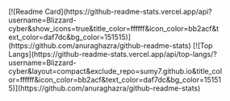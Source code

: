 <figure class="half">
  [![Readme Card](https://github-readme-stats.vercel.app/api?username=Blizzard-cyber&show_icons=true&title_color=ffffff&icon_color=bb2acf&text_color=daf7dc&bg_color=151515)](https://github.com/anuraghazra/github-readme-stats)
  [![Top Langs](https://github-readme-stats.vercel.app/api/top-langs/?username=Blizzard-cyber&layout=compact&exclude_repo=sumy7.github.io&title_color=ffffff&icon_color=bb2acf&text_color=daf7dc&bg_color=151515)](https://github.com/anuraghazra/github-readme-stats)
</figure>
